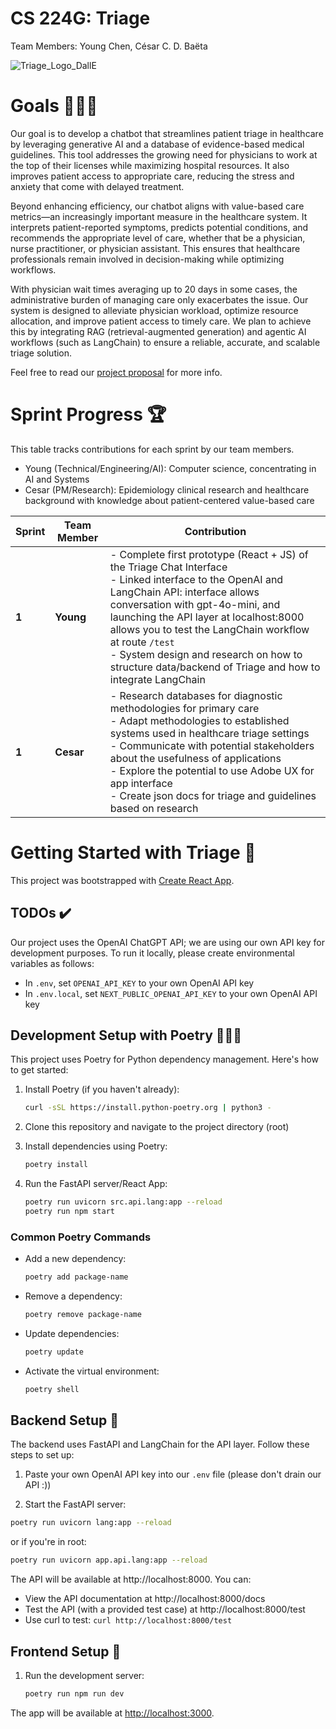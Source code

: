 # CS 224G: Triage

Team Members: Young Chen, César C. D. Baëta

![Triage_Logo_DallE](https://github.com/user-attachments/assets/dbbe05d2-3139-4889-b2b3-37b2d4e8ffd5)

# Goals 👨🏻‍⚕️
Our goal is to develop a chatbot that streamlines patient triage in healthcare by leveraging generative AI and a database of evidence-based medical guidelines. This tool addresses the growing need for physicians to work at the top of their licenses while maximizing hospital resources. It also improves patient access to appropriate care, reducing the stress and anxiety that come with delayed treatment.

Beyond enhancing efficiency, our chatbot aligns with value-based care metrics—an increasingly important measure in the healthcare system. It interprets patient-reported symptoms, predicts potential conditions, and recommends the appropriate level of care, whether that be a physician, nurse practitioner, or physician assistant. This ensures that healthcare professionals remain involved in decision-making while optimizing workflows.

With physician wait times averaging up to 20 days in some cases, the administrative burden of managing care only exacerbates the issue. Our system is designed to alleviate physician workload, optimize resource allocation, and improve patient access to timely care. We plan to achieve this by integrating RAG (retrieval-augmented generation) and agentic AI workflows (such as LangChain) to ensure a reliable, accurate, and scalable triage solution.

Feel free to read our [project proposal](https://docs.google.com/document/d/1e8rt0J3iPCRJJVk_Oy_Pvra7Q6esKACeQp7xBpgs9GE/edit?usp=sharing) for more info.

# Sprint Progress 🏆

This table tracks contributions for each sprint by our team members.
- Young (Technical/Engineering/AI): Computer science, concentrating in AI and Systems
- Cesar (PM/Research): Epidemiology clinical research and healthcare background with knowledge about patient-centered value-based care 

| Sprint  | Team Member | Contribution |
|---------|--------------|---------------|
| **1** | **Young** | - Complete first prototype (React + JS) of the Triage Chat Interface <br> - Linked interface to the OpenAI and LangChain API: interface allows conversation with gpt-4o-mini, and launching the API layer at localhost:8000 allows you to test the LangChain workflow at route `/test` <br> - System design and research on how to structure data/backend of Triage and how to integrate LangChain
| **1** | **Cesar** | - Research databases for diagnostic methodologies for primary care <br> - Adapt methodologies to established systems used in healthcare triage settings <br> - Communicate with potential stakeholders about the usefulness of applications <br> - Explore the potential to use Adobe UX for app interface <br> - Create json docs for triage and guidelines based on research <br>|


# Getting Started with Triage 🏁

This project was bootstrapped with [Create React App](https://github.com/facebook/create-react-app).

## TODOs ✔️

Our project uses the OpenAI ChatGPT API; we are using our own API key for development purposes. To run it locally, please create environmental variables as follows:
- In `.env`, set `OPENAI_API_KEY` to your own OpenAI API key
- In `.env.local`, set `NEXT_PUBLIC_OPENAI_API_KEY` to your own OpenAI API key

## Development Setup with Poetry 👩🏻‍💼

This project uses Poetry for Python dependency management. Here's how to get started:

1. Install Poetry (if you haven't already):
   ```bash
   curl -sSL https://install.python-poetry.org | python3 -
   ```

2. Clone this repository and navigate to the project directory (root)

3. Install dependencies using Poetry:
   ```bash
   poetry install
   ```

4. Run the FastAPI server/React App:
   ```bash
   poetry run uvicorn src.api.lang:app --reload
   poetry run npm start
   ```

### Common Poetry Commands

- Add a new dependency:
  ```bash
  poetry add package-name
  ```
- Remove a dependency:
  ```bash
  poetry remove package-name
  ```
- Update dependencies:
  ```bash
  poetry update
  ```
- Activate the virtual environment:
  ```bash
  poetry shell
  ```

## Backend Setup 🔧

The backend uses FastAPI and LangChain for the API layer. Follow these steps to set up:

1. Paste your own OpenAI API key into our `.env` file (please don't drain our API :))

2. Start the FastAPI server:
```bash
poetry run uvicorn lang:app --reload
```
or if you're in root:
```bash
poetry run uvicorn app.api.lang:app --reload
```

The API will be available at http://localhost:8000. You can:
- View the API documentation at http://localhost:8000/docs
- Test the API (with a provided test case) at http://localhost:8000/test
- Use curl to test: `curl http://localhost:8000/test`

## Frontend Setup 🎨

1. Run the development server:
   ```bash
   poetry run npm run dev
   ```

The app will be available at [http://localhost:3000](http://localhost:3000).
